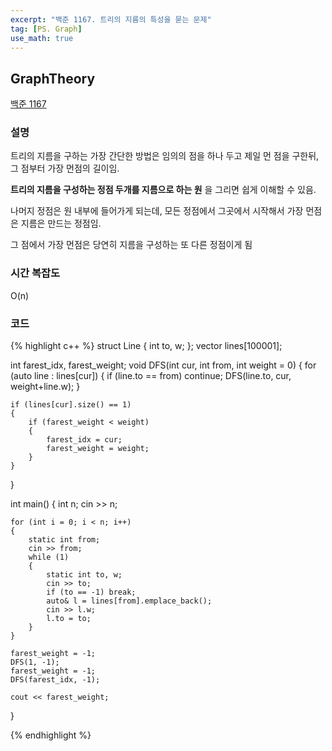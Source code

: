 ```yaml
---
excerpt: "백준 1167. 트리의 지름의 특성을 묻는 문제"
tag: [PS. Graph]
use_math: true
---
```

## GraphTheory

[백준 1167](https://www.acmicpc.net/problem/1167)


### 설명

트리의 지름을 구하는 가장 간단한 방법은 임의의 점을 하나 두고 제일 먼 점을 구한뒤, 그 점부터 가장 먼점의 길이임.

__트리의 지름을 구성하는 정점 두개를 지름으로 하는 원__ 을 그리면 쉽게 이해할 수 있음.

나머지 정점은 원 내부에 들어가게 되는데, 모든 정점에서 그곳에서 시작해서 가장 먼점은 지름은 만드는 정점임.

그 점에서 가장 먼점은 당연히 지름을 구성하는 또 다른 정점이게 됨



### 시간 복잡도

O(n)


### 코드

{% highlight c++ %}
struct Line { int to, w; };
vector<Line> lines[100001];

int farest_idx, farest_weight;
void DFS(int cur, int from, int weight = 0)
{
	for (auto line : lines[cur])
	{
		if (line.to == from) continue;
		DFS(line.to, cur, weight+line.w);
	}

	if (lines[cur].size() == 1)
	{
		if (farest_weight < weight)
		{
			farest_idx = cur;
			farest_weight = weight;
		}
	}
}

int main()
{
	int n;
	cin >> n;

	for (int i = 0; i < n; i++)
	{
		static int from;
		cin >> from;
		while (1)
		{
			static int to, w;
			cin >> to;
			if (to == -1) break;
			auto& l = lines[from].emplace_back();
			cin >> l.w;
			l.to = to;
		}
	}
	
	farest_weight = -1;
	DFS(1, -1);
	farest_weight = -1;
	DFS(farest_idx, -1);
	
	cout << farest_weight;
}


{% endhighlight %}